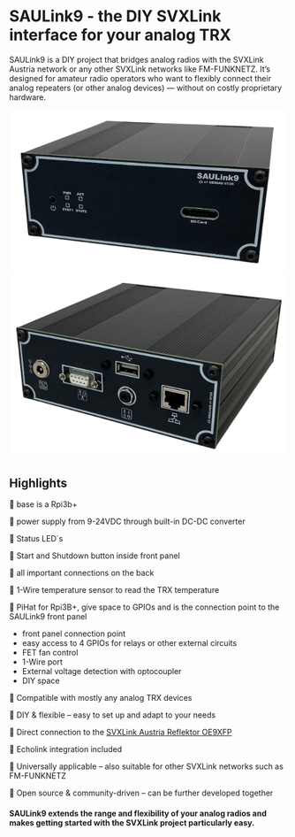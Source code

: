 # SAULink9 - the DIY SVXLink interface for your analog TRX

SAULink9 is a DIY project that bridges analog radios with the SVXLink Austria network or any other SVXLink networks like FM-FUNKNETZ.
It’s designed for amateur radio operators who want to flexibly connect their analog repeaters (or other analog devices) — without on costly proprietary hardware.

![Caseoverfront](/Node_Case/SAULink9_over_front.png)
![Caseoverback](/Node_Case/SAULink9_over_back.png)

## Highlights

🔹 base is a Rpi3b+

🔹 power supply from 9-24VDC through built-in DC-DC converter

🔹 Status LED´s

🔹 Start and Shutdown button inside front panel

🔹 all important connections on the back

🔹 1-Wire temperature sensor to read the TRX temperature

🔹 PiHat for Rpi3B+, give space to GPIOs and is the connection point to the SAULink9 front panel
  * front panel connection point
  * easy access to 4 GPIOs for relays or other external circuits
  * FET fan control
  * 1-Wire port
  * External voltage detection with optocoupler
  * DIY space

🔹 Compatible with mostly any analog TRX devices

🔹 DIY & flexible – easy to set up and adapt to your needs

🔹 Direct connection to the [SVXLink Austria Reflektor OE9XFP](http://oe9xvi.dyndns.org:46197)

🔹 Echolink integration included

🔹 Universally applicable – also suitable for other SVXLink networks such as FM-FUNKNETZ

🔹 Open source & community-driven – can be further developed together

#### SAULink9 extends the range and flexibility of your analog radios and makes getting started with the SVXLink project particularly easy.




